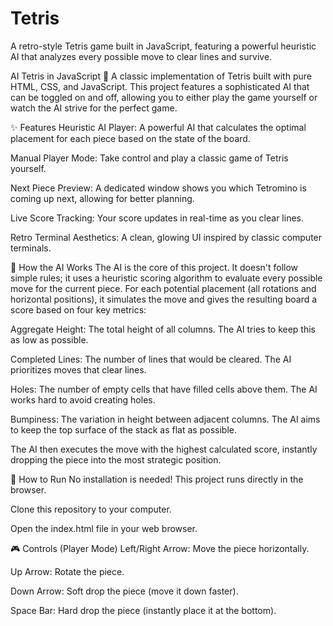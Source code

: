 # Tetris
A retro-style Tetris game built in JavaScript, featuring a powerful heuristic AI that analyzes every possible move to clear lines and survive.

AI Tetris in JavaScript 🤖
A classic implementation of Tetris built with pure HTML, CSS, and JavaScript. This project features a sophisticated AI that can be toggled on and off, allowing you to either play the game yourself or watch the AI strive for the perfect game.

✨ Features
Heuristic AI Player: A powerful AI that calculates the optimal placement for each piece based on the state of the board.

Manual Player Mode: Take control and play a classic game of Tetris yourself.

Next Piece Preview: A dedicated window shows you which Tetromino is coming up next, allowing for better planning.

Live Score Tracking: Your score updates in real-time as you clear lines.

Retro Terminal Aesthetics: A clean, glowing UI inspired by classic computer terminals.

🧠 How the AI Works
The AI is the core of this project. It doesn't follow simple rules; it uses a heuristic scoring algorithm to evaluate every possible move for the current piece. For each potential placement (all rotations and horizontal positions), it simulates the move and gives the resulting board a score based on four key metrics:

Aggregate Height: The total height of all columns. The AI tries to keep this as low as possible.

Completed Lines: The number of lines that would be cleared. The AI prioritizes moves that clear lines.

Holes: The number of empty cells that have filled cells above them. The AI works hard to avoid creating holes.

Bumpiness: The variation in height between adjacent columns. The AI aims to keep the top surface of the stack as flat as possible.

The AI then executes the move with the highest calculated score, instantly dropping the piece into the most strategic position.

🚀 How to Run
No installation is needed! This project runs directly in the browser.

Clone this repository to your computer.

Open the index.html file in your web browser.

🎮 Controls (Player Mode)
Left/Right Arrow: Move the piece horizontally.

Up Arrow: Rotate the piece.

Down Arrow: Soft drop the piece (move it down faster).

Space Bar: Hard drop the piece (instantly place it at the bottom).
